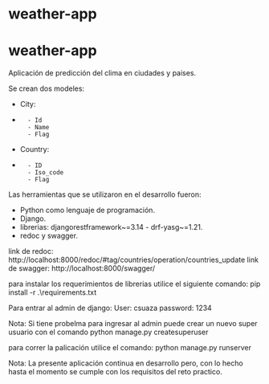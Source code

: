 # weather-app

# weather-app

Aplicación de predicción del clima en ciudades y paises.

Se crean dos modeles:

- City:
- 
        - Id
        - Name
        - Flag

- Country:
- 
        - ID
        - Iso_code
        - Flag


Las herramientas que se utilizaron en el desarrollo fueron:

 - Python como lenguaje de programación.
 - Django.
 - librerias: djangorestframework~=3.14 - drf-yasg~=1.21.
 - redoc y swagger.


link de redoc: http://localhost:8000/redoc/#tag/countries/operation/countries_update
link de swagger: http://localhost:8000/swagger/
        

para instalar los requerimientos de librerias utilice el siguiente comando: pip install -r .\requirements.txt

Para entrar al admin de django:
User: csuaza
password: 1234

Nota: Si tiene probelma para ingresar al admin puede crear un nuevo super usuario con el comando python manage.py createsuperuser


para correr la palicación utilice el comando: python manage.py runserver


Nota: La presente aplicación continua en desarrollo pero, con lo hecho hasta el momento se cumple con los requisitos del reto practico.



